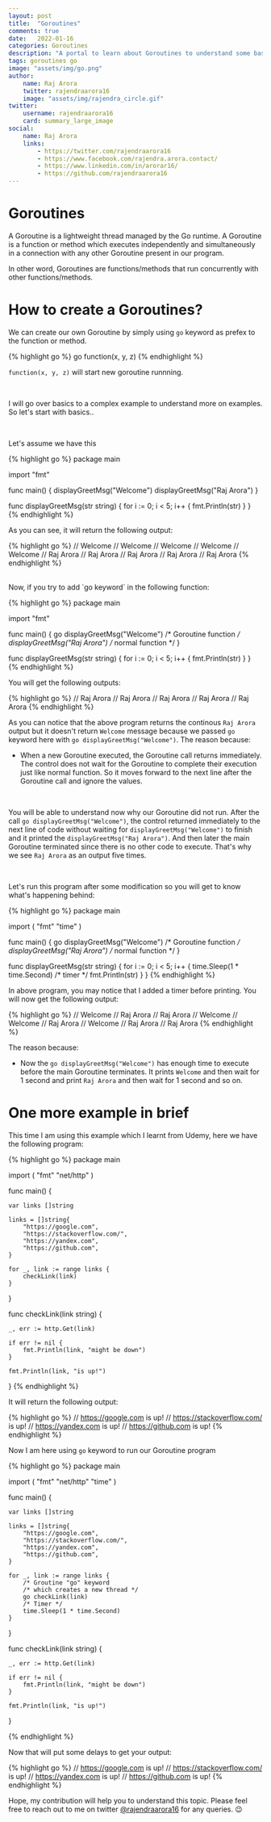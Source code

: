 ```yaml
---
layout: post
title:  "Goroutines"
comments: true
date:   2022-01-16
categories: Goroutines
description: "A portal to learn about Goroutines to understand some basics examples of go keywords."
tags: goroutines go
image: "assets/img/go.png"
author: 
    name: Raj Arora
    twitter: rajendraarora16
    image: "assets/img/rajendra_circle.gif"
twitter:
    username: rajendraarora16
    card: summary_large_image
social:
    name: Raj Arora
    links:
        - https://twitter.com/rajendraarora16
        - https://www.facebook.com/rajendra.arora.contact/
        - https://www.linkedin.com/in/arorar16/
        - https://github.com/rajendraarora16
---
```


# Goroutines

A Goroutine is a lightweight thread managed by the Go runtime. A Goroutine is a function or method which executes independently and simultaneously in a connection with any other Goroutine present in our program.
<br/>

In other word, Goroutines are functions/methods that run concurrently with other functions/methods.

# How to create a Goroutines?

We can create our own Goroutine by simply using `go` keyword as prefex to the function or method.

{% highlight go %}
go function(x, y, z)
{% endhighlight %}

`function(x, y, z)` will start new goroutine runnning.

<br/>

I will go over basics to a complex example to understand more on examples. So let's start with basics..

<br/>

Let's assume we have this 

{% highlight go %}
package main

import "fmt"

func main() {
	displayGreetMsg("Welcome") 
	displayGreetMsg("Raj Arora")
}

func displayGreetMsg(str string) {
	for i := 0; i < 5; i++ {
		fmt.Println(str)
	}
}
{% endhighlight %}


As you can see, it will return the following output:

{% highlight go %}
// Welcome
// Welcome
// Welcome
// Welcome
// Welcome
// Raj Arora
// Raj Arora
// Raj Arora
// Raj Arora
// Raj Arora
{% endhighlight %}

<br/>
Now, if you try to add `go keyword` in the following function:

{% highlight go %}
package main

import "fmt"

func main() {
	go displayGreetMsg("Welcome") /* Goroutine function */
	displayGreetMsg("Raj Arora")  /* normal function */
}

func displayGreetMsg(str string) {
	for i := 0; i < 5; i++ {
		fmt.Println(str)
	}
}
{% endhighlight %}

You will get the following outputs:

{% highlight go %}
// Raj Arora
// Raj Arora
// Raj Arora
// Raj Arora
// Raj Arora
{% endhighlight %}

As you can notice that the above program returns the continous `Raj Arora` output but it doesn't return `Welcome` message because we passed `go` keyword here with `go displayGreetMsg("Welcome")`. The reason because:
- When a new Goroutine executed, the Goroutine call returns immediately. The control does not wait for the Goroutine to complete their execution just like normal function. So it moves forward to the next line after the Goroutine call and ignore the values.

<br/>

You will be able to understand now why our Goroutine did not run. After the call `go displayGreetMsg("Welcome")`, the control returned immediately to the next line of code without waiting for `displayGreetMsg("Welcome")` to finish and it printed the `displayGreetMsg("Raj Arora")`. And then later the main Goroutine terminated since there is no other code to execute. That's why we see `Raj Arora` as an output five times.

<br/>

Let's run this program after some modification so you will get to know what's happening behind:

{% highlight go %}
package main

import (
	"fmt"
	"time"
)

func main() {
	go displayGreetMsg("Welcome") /* Goroutine function */
	displayGreetMsg("Raj Arora")  /* normal function */
}

func displayGreetMsg(str string) {
	for i := 0; i < 5; i++ {
		time.Sleep(1 * time.Second) /* timer */
		fmt.Println(str)
	}
}
{% endhighlight %}

In above program, you may notice that I added a timer before printing. You will now get the following output:

{% highlight go %}
// Welcome
// Raj Arora
// Raj Arora
// Welcome
// Welcome
// Raj Arora
// Welcome
// Raj Arora
// Raj Arora
{% endhighlight %}

The reason because:
- Now the `go displayGreetMsg("Welcome")` has enough time to execute before the main Goroutine terminates. It prints `Welcome` and then wait for 1 second and print `Raj Arora` and then wait for 1 second and so on.

# One more example in brief

This time I am using this example which I learnt from Udemy, here we have the following program:

{% highlight go %}
package main

import (
	"fmt"
	"net/http"
)

func main() {

	var links []string

	links = []string{
		"https://google.com",
		"https://stackoverflow.com/",
		"https://yandex.com",
		"https://github.com",
	}

	for _, link := range links {
		checkLink(link)
	}
}

func checkLink(link string) {

	_, err := http.Get(link)

	if err != nil {
		fmt.Println(link, "might be down")
	}

	fmt.Println(link, "is up!")
}
{% endhighlight %}

It will return the following output:

{% highlight go %}
// https://google.com is up!
// https://stackoverflow.com/ is up!
// https://yandex.com is up!
// https://github.com is up!
{% endhighlight %}

Now I am here using `go` keyword to run our Goroutine program

{% highlight go %}
package main

import (
	"fmt"
	"net/http"
	"time"
)

func main() {

	var links []string

	links = []string{
		"https://google.com",
		"https://stackoverflow.com/",
		"https://yandex.com",
		"https://github.com",
	}

	for _, link := range links {
		/* Groutine "go" keyword
		/* which creates a new thread */
		go checkLink(link)
		/* Timer */
		time.Sleep(1 * time.Second)
	}
}

func checkLink(link string) {

	_, err := http.Get(link)

	if err != nil {
		fmt.Println(link, "might be down")
	}

	fmt.Println(link, "is up!")
}

{% endhighlight %}

Now that will put some delays to get your output:

{% highlight go %}
// https://google.com is up!
// https://stackoverflow.com/ is up!
// https://yandex.com is up!
// https://github.com is up!
{% endhighlight %}

Hope, my contribution will help you to understand this topic. Please feel free to reach out to me on twitter [@rajendraarora16](https://twitter.com/rajendraarora16) for any queries. 😉
